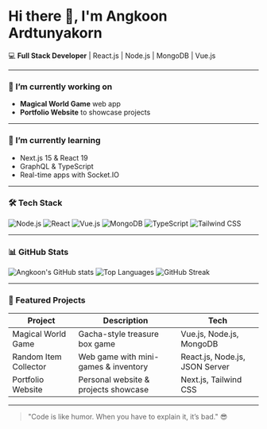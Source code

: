 # Hi there 👋, I'm Angkoon Ardtunyakorn

💻 **Full Stack Developer** | React.js | Node.js | MongoDB | Vue.js

---

### 🔭 I’m currently working on
- **Magical World Game** web app
- **Portfolio Website** to showcase projects

---

### 🌱 I’m currently learning
- Next.js 15 & React 19
- GraphQL & TypeScript
- Real-time apps with Socket.IO

---

### 🛠️ Tech Stack
![Node.js](https://img.shields.io/badge/Node.js-339933?style=flat-square&logo=node.js&logoColor=white)
![React](https://img.shields.io/badge/React-61DAFB?style=flat-square&logo=react&logoColor=black)
![Vue.js](https://img.shields.io/badge/Vue.js-4FC08D?style=flat-square&logo=vue.js&logoColor=white)
![MongoDB](https://img.shields.io/badge/MongoDB-47A248?style=flat-square&logo=mongodb&logoColor=white)
![TypeScript](https://img.shields.io/badge/TypeScript-3178C6?style=flat-square&logo=typescript&logoColor=white)
![Tailwind CSS](https://img.shields.io/badge/Tailwind_CSS-06B6D4?style=flat-square&logo=tailwind-css&logoColor=white)

---

### 📊 GitHub Stats
![Angkoon's GitHub stats](https://github-readme-stats.vercel.app/api?username=yourusername&show_icons=true&theme=radical&count_private=true)
![Top Languages](https://github-readme-stats.vercel.app/api/top-langs/?username=yourusername&layout=compact&theme=radical)
![GitHub Streak](https://github-readme-streak-stats.herokuapp.com/?user=yourusername&theme=radical)

---

### 🔗 Featured Projects
| Project | Description | Tech |
|---------|-------------|------|
| Magical World Game | Gacha-style treasure box game | Vue.js, Node.js, MongoDB |
| Random Item Collector | Web game with mini-games & inventory | React.js, Node.js, JSON Server |
| Portfolio Website | Personal website & projects showcase | Next.js, Tailwind CSS |

---

> "Code is like humor. When you have to explain it, it’s bad." 😎
